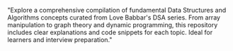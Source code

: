 

"Explore a comprehensive compilation of fundamental Data Structures and Algorithms concepts curated from Love Babbar's DSA series. From array manipulation to graph theory and dynamic programming, this repository includes clear explanations and code snippets for each topic. Ideal for learners and interview preparation."
